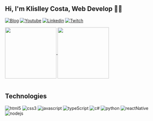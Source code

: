 
## Hi, I'm Klislley Costa, Web Develop 🧑‍💻

[![Blog](https://img.shields.io/badge/honeycodes.com-up-yellow?style=for-the-badge&logo=appveyor)](https://honeycodes.com)
[![Youtube](https://img.shields.io/badge/YouTube-FF0000?style=for-the-badge&logo=youtube&logoColor=white)](https://youtube.com/honeycodes)
[![Linkedin](https://img.shields.io/badge/LinkedIn-0077B5?style=for-the-badge&logo=linkedin&logoColor=white)](https://linkedin.com/in/klislley-axel)
[![Twitch](https://img.shields.io/badge/Twitch-9146FF?style=for-the-badge&logo=twitch&logoColor=white)](http://twitch.com/klislley)

<div>
  <a href="#">
    <img height="170em" align="center" src="https://github-readme-stats.vercel.app/api?username=klislley&show_icons=true&theme=tokyonight" />
  </a>
  <a href="#">
    <img height="170em" align="center" src="https://github-readme-stats.vercel.app/api/top-langs/?username=klislley&layout=compact&theme=tokyonight" />
  </a>
</div>
<br/>

 ## Technologies
<div styles="display: inline_block">
  <img align="center" alt="html5" src="https://img.shields.io/badge/HTML5-E34F26?style=for-the-badge&logo=html5&logoColor=white"/>
  <img align="center" alt="css3" src="https://img.shields.io/badge/CSS3-1572B6?style=for-the-badge&logo=css3&logoColor=white"/>
  <img align="center" alt="javascript" src="https://img.shields.io/badge/JavaScript-323330?style=for-the-badge&logo=javascript&logoColor=F7DF1E"/>
  <img align="center" alt="typeScript" src="https://img.shields.io/badge/TypeScript-007ACC?style=for-the-badge&logo=typescript&logoColor=white"/>
  <img align="center" alt="c#" src="https://img.shields.io/badge/C%23-239120?style=for-the-badge&logo=c-sharp&logoColor=white"/>
  <img align="center" alt="python" src="https://img.shields.io/badge/Python-3776AB?style=for-the-badge&logo=python&logoColor=white"/>
  <img align="center" alt="reactNative" src="https://img.shields.io/badge/React_Native-20232A?style=for-the-badge&logo=react&logoColor=61DAFB"/>
  <img align="center" alt="nodejs" src="https://img.shields.io/badge/Node.js-43853D?style=for-the-badge&logo=node.js&logoColor=white"/>
</div>

